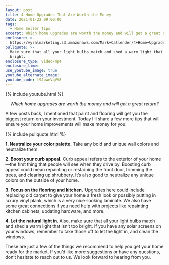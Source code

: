 ```yaml
---
layout: post
title: 4 Home Upgrades That Are Worth the Money
date: 2021-01-22 09:00:00
tags:
  - Home Seller Tips
excerpt: Which home upgrades are worth the money and will get a great return?
enclosure: >-
  https://vyralmarketing.s3.amazonaws.com/Mark+Callender/4+Home+Upgrades+That+Are+Worth+the+Money.mp4
pullquote: >-
  Make sure that all your light bulbs match and shed a warm light that isn’t too
  bright.
enclosure_type: video/mp4
enclosure_time:
use_youtube_image: true
youtube_alternate_image:
youtube_code: l9JpweVqVV8
---
```


{% include youtube.html %}

<p style="text-align: center;"><em>Which home upgrades are worth the money and will get a great return?</em></p>

A few posts back, I mentioned that paint and flooring will get you the biggest return on your investment. Today I’ll share a few more tips that will ensure your home improvements will make money for you:

{% include pullquote.html %}

**1\. Neutralize your color palette.** Take any bold and unique wall colors and neutralize them.

**2\. Boost your curb appeal.** Curb appeal refers to the exterior of your home—the first thing that people will see when they drive by. Boosting curb appeal could mean repainting or restaining the front door, trimming the trees, and clearing up shrubbery. It’s also good to neutralize any unique colors on the outside of your home.

**3\. Focus on the flooring and kitchen.** Upgrades here could include replacing old carpet to give your home a fresh look or possibly putting in luxury vinyl plank, which is a very nice-looking laminate. We also have some great connections if you need help with projects like repainting kitchen cabinets, updating hardware, and more.

**4\. Let the natural light in.** Also, make sure that all your light bulbs match and shed a warm light that isn’t too bright. If you have any solar screens on your windows, remember to take those off to let the light in, and clean the windows.

These are just a few of the things we recommend to help you get your home ready for the market. If you’d like more suggestions or have any questions, don’t hesitate to reach out to us. We look forward to hearing from you.
